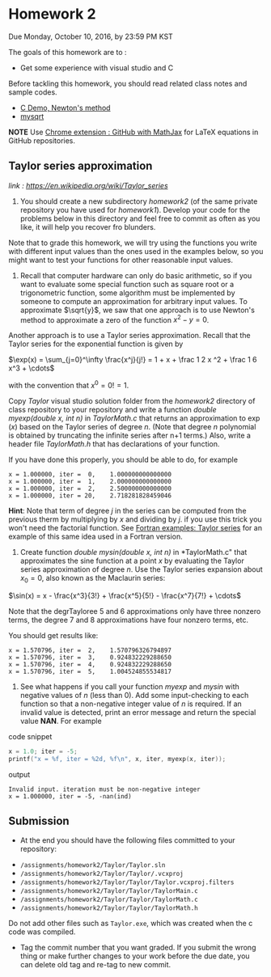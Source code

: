 # Homework 2
Due Monday, October 10, 2016, by 23:59 PM KST

The goals of this homework are to :
- Get some experience with visual studio and C

Before tackling this homework, you should read related class notes and sample codes.
- [C Demo, Newton's method](slides/ec_siip_04.pdf)
- [mysqrt](https://github.com/CSE6000/Fall2016/tree/master/codes/mysqrt)

**NOTE** Use [Chrome extension : GitHub with MathJax](https://chrome.google.com/webstore/detail/github-with-mathjax/ioemnmodlmafdkllaclgeombjnmnbima) for LaTeX equations in GitHub repositories. 

## Taylor series approximation
*link : https://en.wikipedia.org/wiki/Taylor_series*
 1. You should create a new subdirectory *homework2* (of the same private repository you have used for *homework1*). Develop your code for the problems below in this directory and feel free to commit as often as you like, it will help you recover fro blunders.

 Note that to grade this homework, we will try using the functions you write with different input values than the ones used in the examples below, so you might want to test your functions for other reasonable input values.

 1. Recall that computer hardware can only do basic arithmetic, so if you want to evaluate some special function such as square root or a trigonometric function, some algorithm must be implemented by someone to compute an approximation for arbitrary input values. To approximate $\sqrt{y}$, we saw that one approach is to use Newton's method to approximate a zero of the function $x^2 - y = 0$.

 Another approach is to use a Taylor series approximation. Recall that the Taylor series for the exponential function is given by

 $\exp(x) = \sum_{j=0}^\infty \frac{x^j}{j!} = 1 + x + \frac 1 2 x ^2 + \frac 1 6 x^3 + \cdots$

 with the convention that $x^0 = 0!  = 1$.

 Copy *Taylor* visual studio solution folder from the *homework2* directory of class repository to your repository and write a function *double myexp(double x, int n)* in *TaylorMath.c* that returns an approximation to $\exp(x)$ based on the Taylor series of degree *n*. (Note that degree *n* polynomial is obtained by truncating the infinite series after n+1 terms.) Also, write a header file *TaylorMath.h* that has declarations of your function.

 If you have done this properly, you should be able to do, for example
 ```
 x = 1.000000, iter =  0,    1.000000000000000
 x = 1.000000, iter =  1,    2.000000000000000
 x = 1.000000, iter =  2,    2.500000000000000
 x = 1.000000, iter = 20,    2.718281828459046
 ```

 **Hint**: Note that term of degree *j* in the series can be computed from the previous therm by multiplying by *x* and dividing by *j*. if you use this trick you won't need the factorial function. See [Fortran examples: Taylor series](http://faculty.washington.edu/rjl/classes/am583s2014/notes/fortran_taylor.html#fortran-taylor) for an example of this same idea used in a Fortran version.

 1. Create function *double mysin(double x, int n)* in *TaylorMath.c" that approximates the sine function at a point *x* by evaluating the Taylor series approximation of degree *n*. Use the Taylor series expansion about $x_0=0$, also known as the Maclaurin series:

 $\sin(x) = x - \frac{x^3}{3!} + \frac{x^5}{5!} - \frac{x^7}{7!} + \cdots$
 
 Note that the degrTayloree 5 and 6 approximations only have three nonzero terms, the degree 7 and 8 approximations have four nonzero terms, etc.

 You should get results like:
 ```
 x = 1.570796, iter =  2,    1.570796326794897
 x = 1.570796, iter =  3,    0.924832229288650
 x = 1.570796, iter =  4,    0.924832229288650
 x = 1.570796, iter =  5,    1.004524855534817
 ```
 
 1. See what happens if you call your function *myexp* and *mysin* with negative values of *n* (less than 0). Add some input-checking to each function so that a non-negative integer value of *n* is required. If an invalid value is detected, print an error message and return the special value **NAN**. For example

 code snippet
 ```c
 x = 1.0; iter = -5;
 printf("x = %f, iter = %2d, %f\n", x, iter, myexp(x, iter));
 ```

 output
 ```
 Invalid input. iteration must be non-negative integer
 x = 1.000000, iter = -5, -nan(ind)
 ``` 

## Submission
 - At the end you should have the following files committed to your repository:
  * `/assignments/homework2/Taylor/Taylor.sln`
  * `/assignments/homework2/Taylor/Taylor/.vcxproj`
  * `/assignments/homework2/Taylor/Taylor/Taylor.vcxproj.filters`
  * `/assignments/homework2/Taylor/Taylor/TaylorMain.c`
  * `/assignments/homework2/Taylor/Taylor/TaylorMath.c`
  * `/assignments/homework2/Taylor/Taylor/TaylorMath.h`

 
 Do not add other files such as `Taylor.exe`, which was created when the c code was compiled.

 - Tag the commit number that you want graded. If you submit the wrong thing or make further changes to your work before the due date, you can delete old tag and re-tag to new commit.

